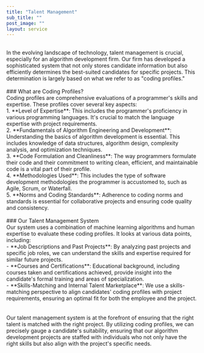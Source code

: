 ```yaml
---
title: "Talent Management"
sub_title: ""
post_image: ""
layout: service
---
```


<br/>
In the evolving landscape of technology, talent management is crucial, especially for an algorithm development firm. Our firm has developed a sophisticated system that not only stores candidate information but also efficiently determines the best-suited candidates for specific projects. This determination is largely based on what we refer to as "coding profiles."
<br/>
<br/>
### What are Coding Profiles?
<br/>
Coding profiles are comprehensive evaluations of a programmer's skills and expertise. These profiles cover several key aspects:
<br/>
1. **Level of Expertise**: This includes the programmer's proficiency in various programming languages. It's crucial to match the language expertise with project requirements.
<br/>
2. **Fundamentals of Algorithm Engineering and Development**: Understanding the basics of algorithm development is essential. This includes knowledge of data structures, algorithm design, complexity analysis, and optimization techniques.
<br/>
3. **Code Formulation and Cleanliness**: The way programmers formulate their code and their commitment to writing clean, efficient, and maintainable code is a vital part of their profile.
<br/>
4. **Methodologies Used**: This includes the type of software development methodologies the programmer is accustomed to, such as Agile, Scrum, or Waterfall.
<br/>
5. **Norms and Coding Standards**: Adherence to coding norms and standards is essential for collaborative projects and ensuring code quality and consistency.
<br/>
<br/>
### Our Talent Management System
<br/>
Our system uses a combination of machine learning algorithms and human expertise to evaluate these coding profiles. It looks at various data points, including:
<br/>
- **Job Descriptions and Past Projects**: By analyzing past projects and specific job roles, we can understand the skills and expertise required for similar future projects.
<br/>
- **Courses and Certifications**: Educational background, including courses taken and certifications achieved, provide insight into the candidate's formal training and areas of specialization.
<br/>
- **Skills-Matching and Internal Talent Marketplace**: We use a skills-matching perspective to align candidates' coding profiles with project requirements, ensuring an optimal fit for both the employee and the project.
<br/>
<br/>
<br/>
Our talent management system is at the forefront of ensuring that the right talent is matched with the right project. By utilizing coding profiles, we can precisely gauge a candidate's suitability, ensuring that our algorithm development projects are staffed with individuals who not only have the right skills but also align with the project's specific needs.
